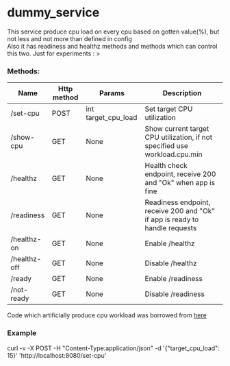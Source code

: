 # dummy_service

This service produce cpu load on every cpu based on gotten value(%), but not less and not more than defined in config<br>
Also it has readiness and healthz methods and methods which can control this two. Just for experiments : >

### Methods:

| Name         | Http method | Params              | Description
|--------------|-------------|---------------------|-----------------------------------------------------------------------------|
| /set-cpu     | POST        | int target_cpu_load | Set target CPU utilization                                                  | 
| /show-cpu    | GET         | None                | Show current target CPU utilization, if not specified use workload.cpu.min  | 
| /healthz     | GET         | None                | Health check endpoint, receive 200 and "Ok" when app is fine                | 
| /readiness   | GET         | None                | Readiness endpoint, receive 200 and "Ok" if app is ready to handle requests | 
| /healthz-on  | GET         | None                | Enable /healthz                                                             | 
| /healthz-off | GET         | None                | Disable /healthz                                                            | 
| /ready       | GET         | None                | Enable /readiness                                                           | 
| /not-ready   | GET         | None                | Disable /readiness                                                          | 

Code which artificially produce cpu workload was borrowed from [here](|https://github.com/vikyd/go-cpu-load/blob/master/cpu_load.go)

### Example
curl -v -X POST -H "Content-Type:application/json" -d '{"target_cpu_load": 15}' 'http://localhost:8080/set-cpu'
